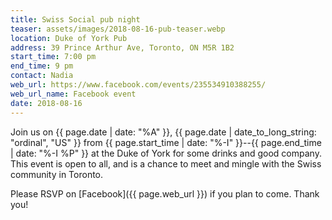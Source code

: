 ```yaml
---
title: Swiss Social pub night
teaser: assets/images/2018-08-16-pub-teaser.webp
location: Duke of York Pub
address: 39 Prince Arthur Ave, Toronto, ON M5R 1B2
start_time: 7:00 pm
end_time: 9 pm
contact: Nadia
web_url: https://www.facebook.com/events/235534910388255/
web_url_name: Facebook event
date: 2018-08-16
---
```


Join us on {{ page.date | date: "%A" }}, {{ page.date | date_to_long_string:
"ordinal", "US" }} from {{ page.start_time | date: "%-I" }}--{{ page.end_time |
date: "%-I %P" }} at the Duke of York for some drinks and good company. This
event is open to all, and is a chance to meet and mingle with the Swiss
community in Toronto.

Please RSVP on [Facebook]({{ page.web_url }}) if you plan to come. Thank you!
